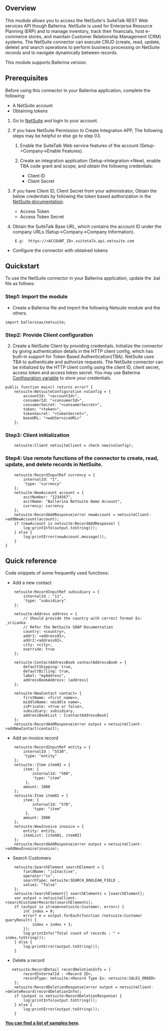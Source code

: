 ## Overview
This module allows you to access the NetSuite's SuiteTalk REST Web services API though Ballerina. NetSuite is used for 
Enterprise Resource Planning (ERP) and to manage inventory, track their financials, host e-commerce stores, and maintain 
Customer Relationship Management (CRM) systems. The NetSuite connector can execute CRUD (create, read, update, delete) 
and search operations to perform business processing on NetSuite records and to navigate dynamically between records.

This module supports Ballerina version.

## Prerequisites
Before using this connector in your Ballerina application, complete the following:
* A NetSuite account
* Obtaining tokens
1. Go to [NetSuite](https://www.netsuite.com) and login to your account.
2. If you have NetSuite Permission to Create Integration APP, The following steps may be helpful or else go to step 03.
    1. Enable the SuiteTalk Web service features of the account (Setup->Company->Enable Features).
    
    2. Create an integration application (Setup->Integration->New), enable TBA code grant and scope, and obtain the 
    following credentials: 
        * Client ID
        * Client Secret
3. If you have Client ID, Client Secret from your administrator, Obtain the below credentials by following the token based authorization in the [NetSuite documentation](https://system.na0.netsuite.com/app/help/helpcenter.nl?fid=book_1559132836.html&vid=_BLm3ruuApc_9HXr&chrole=17&ck=9Ie2K7uuApI_9PHO&cktime=175797&promocode=&promocodeaction=overwrite&sj=7bfNB5rzdVQdIKGhDJFE6knJf%3B1590725099%3B165665000). 
    * Access Token
    * Access Token Secret
4. Obtain the SuiteTalk Base URL, which contains the account ID under the company URLs (Setup->Company->Company
    Information).

        E.g:  https://<ACCOUNT_ID>.suitetalk.api.netsuite.com
* Configure the connector with obtained tokens


## Quickstart
To use the NetSuite connector in your Ballerina application, update the .bal file as follows:
### Step1: Import the module
* Create a Ballerina file and import the following Netsuite module and the others. 
```ballerina
import ballerinax/netsuite;
```
### Step2: Provide Client configuration
2. Create a NetSuite Client by providing credentials. Initialize the connector by giving authentication details in the HTTP client config, which has built-in support for Token Based Authentication(TBA). NetSuite uses TBA to authenticate and authorize requests. The NetSuite connector can be initialized by the HTTP client config using the client ID, client secret, access token and access token secret. You may use Ballerina [Configuration variable](https://ballerina.io/learn/by-example/configurable.html) to store your credentials.
```ballerina
public function main() returns error? {
    netsuite:NetsuiteConfiguration nsConfig = {
        accountId: "<accountId>",
        consumerId: "<consumerId>",
        consumerSecret: "<consumerSecret>",
        token: "<token>",
        tokenSecret: "<tokenSecret>",
        baseURL: "<webServiceURL>"
    };
```
### Step3: Client initialization
```ballerina
    netsuite:Client netsuiteClient = check new(nsConfig);
```
### Step4: Use remote functions of the connector to create, read, update, and delete records in NetSuite.
```ballerina
    netsuite:RecordInputRef currency = {
        internalId: "1",
        'type: "currency"
    };
    netsuite:NewAccount account = {
        acctNumber: "1234567",
        acctName: "Ballerina NetSuite Demo Account",
        currency: currency
    };
    netsuite:RecordAddResponse|error newAccount = netsuiteClient->addNewAccount(account);
    if (newAccount is netsuite:RecordAddResponse) {
        log:printInfo(output.toString());
    } else {
        log:printError(newAccount.message());
    }
}
```

## Quick reference 
Code snippets of some frequently used functions: 

* Add a new contact
```ballerina
    netsuite:RecordInputRef subsidiary = {
        internalId : "11",
        'type: "subsidiary"
    };

    netsuite:Address address = {
        // Should provide the country with correct format Ex: _sriLanka
        // Refer the NetSuite SOAP Documentation
        country: <country>,
        addr1: <address01>,
        addr2:<address02>,
        city: <city>,
        override: true
    };

    netsuite:ContactAddressBook contactAddressBook = {
        defaultShipping: true,
        defaultBilling: true,
        label: "myAddress",
        addressBookAddress: [address]
    };
    
    netsuite:NewContact contact= {
        firstName: <first name>>,
        middleName: <middle name>,
        isPrivate: <true or false>,
        subsidiary: subsidiary,
        addressBookList : [contactAddressBook]
    };
    netsuite:RecordAddResponse|error output = netsuiteClient->addNewContact(contact);
```
* Add an invoice record
```ballerina
    netsuite:RecordInputRef entity = {
        internalId : "5530",
        'type: "entity"
    };
    netsuite::Item item01 = {
        item: {
            internalId: "560",
            'type: "item"
         },
        amount: 1000
    };
    netsuite:Item item02 = {
        item: {
            internalId: "570",
            'type: "item"
         },
        amount: 2000
    };
    netsuite:NewInvoice invoice = {
        entity: entity,
        itemList: [item01, item02]
    };
    netsuite:RecordAddResponse|error output = netsuiteClient->addNewInvoice(invoice);

```
* Search Customers
```ballerina
    netsuite:SearchElement searchElement = {
        fieldName: "isInactive",
        operator:"is",
        searchType: netsuite:SEARCH_BOOLEAN_FIELD ,
        value1: "false"
    };
    netsuite:SearchElement[] searchElements = [searchElement];
    var output = netsuiteClient->searchCustomerRecords(searchElements);
    if (output is stream<netsuite:Customer, error>) {
        int index = 0;
        error? e = output.forEach(function (netsuite:Customer queryResult) {
            index = index + 1;
        });
        log:printInfo("Total count of records : " +  index.toString());        
    } else {
        log:printError(output.toString());     
    }
```
* Delete a record
```ballerina
   netsuite:RecordDetail recordDeletionInfo = {
        recordInternalId : <Record ID>,
        recordType: netsuite:<Record Type Ex: netsuite:SALES_ORDER>
    };
    netsuite:RecordDeletionResponse|error output = netsuiteClient->deleteRecord(recordDeletionInfo);
    if (output is netsuite:RecordDeletionResponse) {
        log:printInfo(output.toString());
    } else {
        log:printError(output.toString());
    }
```
**[You can find a list of samples here](https://github.com/ballerina-platform/module-ballerinax-netsuite/tree/master/netsuite/samples).**

